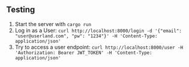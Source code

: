 ## Testing
1. Start the server with `cargo run`
2. Log in as a User: `curl http://localhost:8000/login -d '{"email": "user@userland.com", "pw": "1234"}' -H 'Content-Type: application/json'`
3. Try to access a user endpoint: `curl http://localhost:8000/user -H 'Authorization: Bearer JWT_TOKEN' -H 'Content-Type: application/json'`
